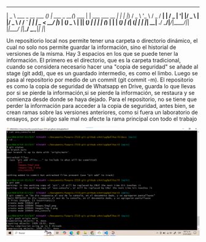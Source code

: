  ____                      _ _             _         _                 _ 
|  _ \ ___ _ __   ___  ___(_) |_ ___  _ __(_) ___   | | ___   ___ __ _| |
| |_) / _ \ '_ \ / _ \/ __| | __/ _ \| '__| |/ _ \  | |/ _ \ / __/ _` | |
|  _ <  __/ |_) | (_) \__ \ | || (_) | |  | | (_) | | | (_) | (_| (_| | |
|_| \_\___| .__/ \___/|___/_|\__\___/|_|  |_|\___/  |_|\___/ \___\__,_|_|
          |_|

Un repositiorio local nos permite tener una carpeta o directorio dinámico, el cual no solo nos permite guardar la información, sino el historial de versiones de la misma. Hay 3 espacios en los que se puede tener la información. El primero es el directorio, que es la carpeta tradicional, cuando se considera necesario hacer una "copia de seguridad" se añade al stage (git add), que es un guardado intermedio, es como el limbo. Luego se pasa al repositorio por medio de un commit (git commit -m). El repositorio es como la copia de seguridad de Whatsapp en Drive, guarda lo que llevas por si se pierde la información,si se pierde la información, se restaura y se comienza desde donde se haya dejado. Para el repositorio, no se tiene que perder la información para acceder a la copia de seguridad, antes bien, se crean ramas sobre las versiones anteriores, como si fuera un laboratorio de ensayos, por si algo sale mal no afecte la rama principal con todo el trabajo



![Image](./images/img4.png)

